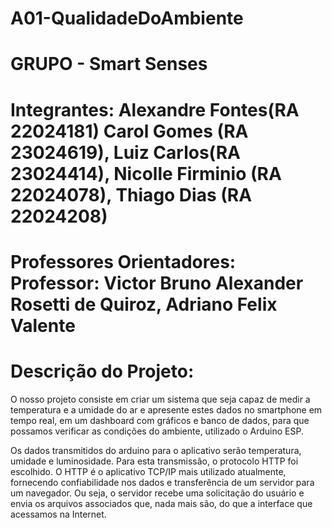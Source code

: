 # A01-QualidadeDoAmbiente
# GRUPO - Smart Senses

# Integrantes: Alexandre Fontes(RA 22024181) Carol Gomes (RA 23024619), Luiz Carlos(RA 23024414), Nicolle Firminio (RA 22024078), Thiago Dias (RA 22024208) 
# Professores Orientadores: Professor:	Victor Bruno Alexander Rosetti de Quiroz, Adriano Felix Valente
# Descrição do Projeto:
O nosso projeto consiste em criar um sistema que
seja capaz de medir a temperatura e a umidade do
ar e apresente estes dados no smartphone em
tempo real, em um dashboard com gráficos e banco
de dados, para que possamos verificar as condições
do ambiente, utilizado o Arduino ESP.

Os dados transmitidos do arduino para o
aplicativo serão temperatura, umidade
e luminosidade. Para esta
transmissão, o protocolo HTTP foi escolhido. O
HTTP é o aplicativo TCP/IP mais utilizado
atualmente, fornecendo confiabilidade nos dados
e transferência de um servidor para um
navegador. Ou seja, o servidor recebe uma
solicitação do usuário e envia os arquivos
associados que, nada mais são, do que a
interface que acessamos na Internet.
